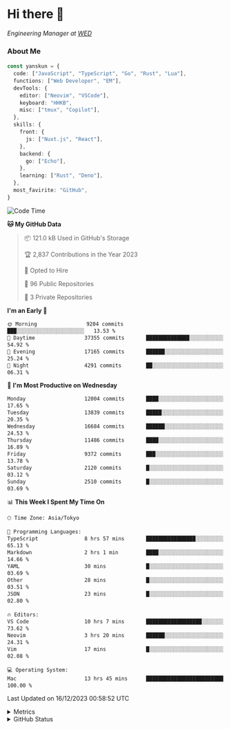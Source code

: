 # Hi there&nbsp;:wave:

<!-- ![Alt text](https://spotify-recently-played-readme.vercel.app/api?user=31kynbuubkiu3r4qh4hjuaglhfay) -->

_Engineering Manager at [WED](https://github.com/wedinc)_

### About Me

```ts
const yanskun = {
  code: ["JavaScript", "TypeScript", "Go", "Rust", "Lua"],
  functions: ["Web Developer", "EM"],
  devTools: {
    editor: ["Neovim", "VSCode"],
    keyboard: "HHKB",
    misc: ["tmux", "Copilot"],
  },
  skills: {
    front: {
      js: ["Nuxt.js", "React"],
    },
    backend: {
      go: ["Echo"],
    },
    learning: ["Rust", "Deno"],
  },
  most_favirite: "GitHub",
}
```

<!--START_SECTION:waka-->
![Code Time](http://img.shields.io/badge/Code%20Time-629%20hrs%2013%20mins-blue)

**🐱 My GitHub Data** 

> 📦 121.0 kB Used in GitHub's Storage 
 > 
> 🏆 2,837 Contributions in the Year 2023
 > 
> 💼 Opted to Hire
 > 
> 📜 96 Public Repositories 
 > 
> 🔑 3 Private Repositories 
 > 
**I'm an Early 🐤** 

```text
🌞 Morning                9204 commits        ███░░░░░░░░░░░░░░░░░░░░░░   13.53 % 
🌆 Daytime                37355 commits       ██████████████░░░░░░░░░░░   54.92 % 
🌃 Evening                17165 commits       ██████░░░░░░░░░░░░░░░░░░░   25.24 % 
🌙 Night                  4291 commits        ██░░░░░░░░░░░░░░░░░░░░░░░   06.31 % 
```
📅 **I'm Most Productive on Wednesday** 

```text
Monday                   12004 commits       ████░░░░░░░░░░░░░░░░░░░░░   17.65 % 
Tuesday                  13839 commits       █████░░░░░░░░░░░░░░░░░░░░   20.35 % 
Wednesday                16684 commits       ██████░░░░░░░░░░░░░░░░░░░   24.53 % 
Thursday                 11486 commits       ████░░░░░░░░░░░░░░░░░░░░░   16.89 % 
Friday                   9372 commits        ███░░░░░░░░░░░░░░░░░░░░░░   13.78 % 
Saturday                 2120 commits        █░░░░░░░░░░░░░░░░░░░░░░░░   03.12 % 
Sunday                   2510 commits        █░░░░░░░░░░░░░░░░░░░░░░░░   03.69 % 
```


📊 **This Week I Spent My Time On** 

```text
🕑︎ Time Zone: Asia/Tokyo

💬 Programming Languages: 
TypeScript               8 hrs 57 mins       ████████████████░░░░░░░░░   65.13 % 
Markdown                 2 hrs 1 min         ████░░░░░░░░░░░░░░░░░░░░░   14.66 % 
YAML                     30 mins             █░░░░░░░░░░░░░░░░░░░░░░░░   03.69 % 
Other                    28 mins             █░░░░░░░░░░░░░░░░░░░░░░░░   03.51 % 
JSON                     23 mins             █░░░░░░░░░░░░░░░░░░░░░░░░   02.80 % 

🔥 Editors: 
VS Code                  10 hrs 7 mins       ██████████████████░░░░░░░   73.62 % 
Neovim                   3 hrs 20 mins       ██████░░░░░░░░░░░░░░░░░░░   24.31 % 
Vim                      17 mins             █░░░░░░░░░░░░░░░░░░░░░░░░   02.08 % 

💻 Operating System: 
Mac                      13 hrs 45 mins      █████████████████████████   100.00 % 
```


 Last Updated on 16/12/2023 00:58:52 UTC
<!--END_SECTION:waka-->

<details>
  <summary>Metrics</summary>
  <img src="https://github.com/yanskun/yanskun/blob/main/github-metrics.svg" alt="Metrics">
</details>

<details>
  <summary>GitHub Status</summary>
  <picture>
    <source media="(prefers-color-scheme: dark)" srcset="https://raw.githubusercontent.com/yanskun/yanskun/master/profile-summary-card-output/nord_dark/0-profile-details.svg">
   <img src="https://raw.githubusercontent.com/yanskun/yanskun/master/profile-summary-card-output/default/0-profile-details.svg">
  </picture>
  <br>
  <picture>
    <source media="(prefers-color-scheme: dark)" srcset="https://raw.githubusercontent.com/yanskun/yanskun/master/profile-summary-card-output/nord_dark/1-repos-per-language.svg">
   <img src="https://raw.githubusercontent.com/yanskun/yanskun/master/profile-summary-card-output/default/1-repos-per-language.svg">
  </picture>
  <picture>
    <source media="(prefers-color-scheme: dark)" srcset="https://raw.githubusercontent.com/yanskun/yanskun/master/profile-summary-card-output/nord_dark/2-most-commit-language.svg">
   <img src="https://raw.githubusercontent.com/yanskun/yanskun/master/profile-summary-card-output/default/2-most-commit-language.svg">
  </picture>
  <br>
  <picture>
    <source media="(prefers-color-scheme: dark)" srcset="https://raw.githubusercontent.com/yanskun/yanskun/master/profile-summary-card-output/nord_dark/3-stats.svg">
   <img src="https://raw.githubusercontent.com/yanskun/yanskun/master/profile-summary-card-output/default/3-stats.svg">
  </picture>
  <picture>
    <source media="(prefers-color-scheme: dark)" srcset="https://raw.githubusercontent.com/yanskun/yanskun/master/profile-summary-card-output/nord_dark/4-productive-time.svg">
   <img src="https://raw.githubusercontent.com/yanskun/yanskun/master/profile-summary-card-output/default/4-productive-time.svg">
  </picture>
</details>
